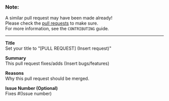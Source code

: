 ### Note:<br/>
A similar pull request may have been made already!<br/>
Please check the [pull requests](../) to make sure.<br/>
For more information, see the `CONTRIBUTING` guide.
***
**Title**<br/>
Set your title to "[PULL REQUEST] (Insert request)"

**Summary**<br/>
This pull request fixes/adds (Insert bugs/features)

**Reasons**<br/>
Why this pull request should be merged.

**Issue Number (Optional)**<br/>
Fixes #(Issue number)

